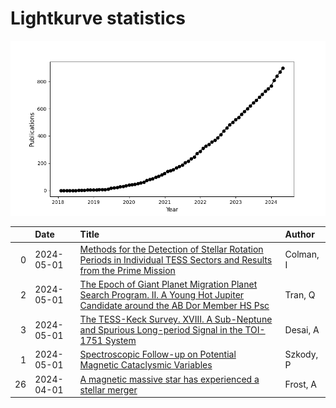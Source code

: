 
<h1>Lightkurve statistics</h1>
  
![publications](lightkurve-publications.png)  
  
|    | Date       | Title                                                                                                                                                                                          | Author    |
|---:|:-----------|:-----------------------------------------------------------------------------------------------------------------------------------------------------------------------------------------------|:----------|
|  0 | 2024-05-01 | [Methods for the Detection of Stellar Rotation Periods in Individual TESS Sectors and Results from the Prime Mission](https://ui.adsabs.harvard.edu/abs/2024AJ....167..189C/abstract)          | Colman, I |
|  2 | 2024-05-01 | [The Epoch of Giant Planet Migration Planet Search Program. II. A Young Hot Jupiter Candidate around the AB Dor Member HS Psc](https://ui.adsabs.harvard.edu/abs/2024AJ....167..193T/abstract) | Tran, Q   |
|  3 | 2024-05-01 | [The TESS-Keck Survey. XVIII. A Sub-Neptune and Spurious Long-period Signal in the TOI-1751 System](https://ui.adsabs.harvard.edu/abs/2024AJ....167..194D/abstract)                            | Desai, A  |
|  1 | 2024-05-01 | [Spectroscopic Follow-up on Potential Magnetic Cataclysmic Variables](https://ui.adsabs.harvard.edu/abs/2024AJ....167..186S/abstract)                                                          | Szkody, P |
| 26 | 2024-04-01 | [A magnetic massive star has experienced a stellar merger](https://ui.adsabs.harvard.edu/abs/2024arXiv240410167F/abstract)                                                                     | Frost, A  |
